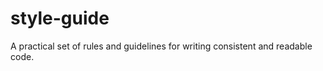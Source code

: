 # style-guide

A practical set of rules and guidelines for writing consistent and readable code.


#
